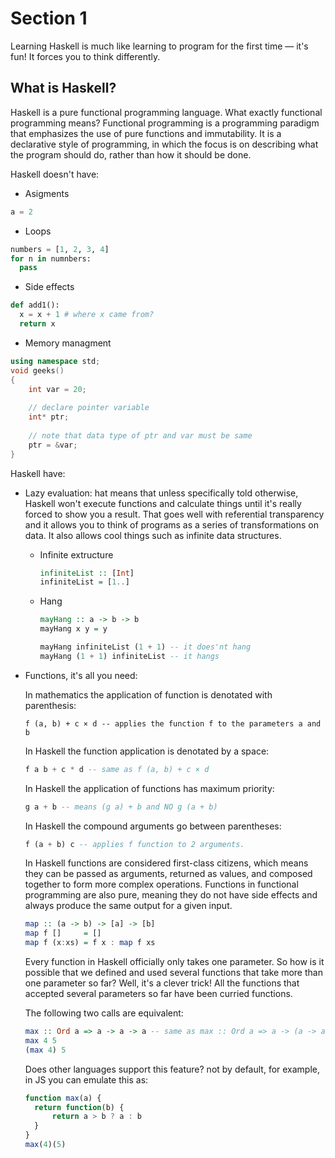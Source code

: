 # Section 1

Learning Haskell is much like learning to program for the first time — it's fun! It forces you to think differently.

## What is Haskell?

Haskell is a pure functional programming language. What exactly functional programming means? 
Functional programming is a programming paradigm that emphasizes the use of pure functions and immutability.
It is a declarative style of programming, in which the focus is on describing what the program should do,
rather than how it should be done.

Haskell doesn't have:

- Asigments

```python
a = 2
```
- Loops

```python
numbers = [1, 2, 3, 4]
for n in numnbers:
  pass
```
- Side effects

```python
def add1():
  x = x + 1 # where x came from?
  return x
```
- Memory managment

```cpp
using namespace std;
void geeks()
{
    int var = 20;
  
    // declare pointer variable
    int* ptr;
  
    // note that data type of ptr and var must be same
    ptr = &var;
}
```

Haskell have:

- Lazy evaluation: hat means that unless specifically told otherwise, 
Haskell won't execute functions and calculate things until it's really forced to show you a result. 
That goes well with referential transparency and it allows you to think of programs as a series of transformations
on data. It also allows cool things such as infinite data structures. 

  - Infinite extructure

    ```haskell
    infiniteList :: [Int]
    infiniteList = [1..]
    ```
  - Hang
    
    ```haskell
    mayHang :: a -> b -> b
    mayHang x y = y

    mayHang infiniteList (1 + 1) -- it does'nt hang
    mayHang (1 + 1) infiniteList -- it hangs
    ```
- Functions, it's all you need: 

  In mathematics the application of function is denotated with parenthesis:

  ```text
  f (a, b) + c × d -- applies the function f to the parameters a and b
  ```

  In Haskell the function application is denotated by a space:

  ```haskell
  f a b + c * d -- same as f (a, b) + c × d
  ```

  In Haskell the application of functions has maximum priority:

  ```haskell
  g a + b -- means (g a) + b and NO g (a + b)
  ```

  In Haskell the compound arguments go between parentheses:

  ```haskell
  f (a + b) c -- applies f function to 2 arguments.
  ```

  In Haskell functions are considered first-class citizens, which means they can be passed as arguments, 
  returned as values, and composed together to form more complex operations. 
  Functions in functional programming are also pure, meaning they do not have side effects and always produce 
  the same output for a given input.

  ```haskell
  map :: (a -> b) -> [a] -> [b]
  map f []     = []
  map f (x:xs) = f x : map f xs
  ```

  Every function in Haskell officially only takes one parameter. So how is it possible that we 
  defined and used several functions that take more than one parameter so far? Well, it's a clever trick! 
  All the functions that accepted several parameters so far have been curried functions.

  The following two calls are equivalent:
  
  ```haskell
  max :: Ord a => a -> a -> a -- same as max :: Ord a => a -> (a -> a)
  max 4 5
  (max 4) 5
  ```

  Does other languages support this feature? not by default, for example, in JS you can emulate this as:
  
  ```js
  function max(a) {
    return function(b) {
        return a > b ? a : b
    }
  }
  max(4)(5)
  ```
